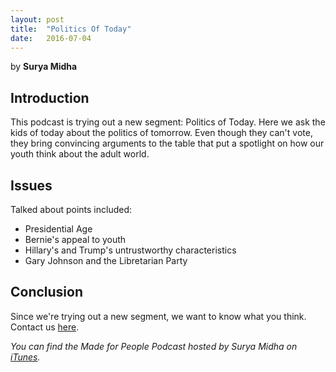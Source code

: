 ```yaml
---
layout: post
title:  "Politics Of Today"
date:   2016-07-04
---
```

by **Surya Midha**

## Introduction

This podcast is trying out a new segment: Politics of Today. Here we ask the kids of today about the politics of tomorrow. Even though they can't vote, they bring convincing arguments to the table that put a spotlight on how our youth think about the adult world.

## Issues

Talked about points included:

* Presidential Age
* Bernie's appeal to youth
* Hillary's and Trump's untrustworthy characteristics
* Gary Johnson and the Libretarian Party

## Conclusion

Since we're trying out a new segment, we want to know what you think. Contact us [here](mailto:suryamidha@gmail.com).

*You can find the Made for People Podcast hosted by Surya Midha on [iTunes](https://itunes.apple.com/us/podcast/made-for-people/id1116879925).*
